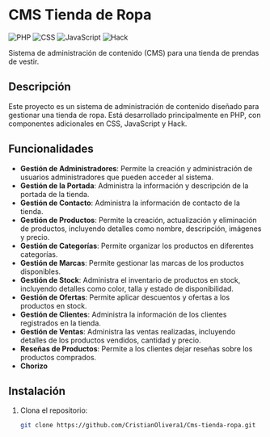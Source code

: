 # CMS Tienda de Ropa

![PHP](https://img.shields.io/badge/PHP-79.5%25-blue)
![CSS](https://img.shields.io/badge/CSS-13.1%25-brightgreen)
![JavaScript](https://img.shields.io/badge/JavaScript-6%25-yellow)
![Hack](https://img.shields.io/badge/Hack-1.4%25-orange)

Sistema de administración de contenido (CMS) para una tienda de prendas de vestir.

## Descripción

Este proyecto es un sistema de administración de contenido diseñado para gestionar una tienda de ropa. Está desarrollado principalmente en PHP, con componentes adicionales en CSS, JavaScript y Hack.

## Funcionalidades

- **Gestión de Administradores**: Permite la creación y administración de usuarios administradores que pueden acceder al sistema.
- **Gestión de la Portada**: Administra la información y descripción de la portada de la tienda.
- **Gestión de Contacto**: Administra la información de contacto de la tienda.
- **Gestión de Productos**: Permite la creación, actualización y eliminación de productos, incluyendo detalles como nombre, descripción, imágenes y precio.
- **Gestión de Categorías**: Permite organizar los productos en diferentes categorías.
- **Gestión de Marcas**: Permite gestionar las marcas de los productos disponibles.
- **Gestión de Stock**: Administra el inventario de productos en stock, incluyendo detalles como color, talla y estado de disponibilidad.
- **Gestión de Ofertas**: Permite aplicar descuentos y ofertas a los productos en stock.
- **Gestión de Clientes**: Administra la información de los clientes registrados en la tienda.
- **Gestión de Ventas**: Administra las ventas realizadas, incluyendo detalles de los productos vendidos, cantidad y precio.
- **Reseñas de Productos**: Permite a los clientes dejar reseñas sobre los productos comprados.
- **Chorizo**
  

## Instalación

1. Clona el repositorio:
   ```bash
   git clone https://github.com/CristianOlivera1/Cms-tienda-ropa.git
   ```
